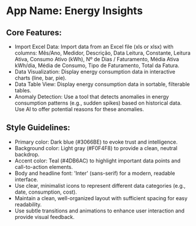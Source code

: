 # **App Name**: Energy Insights

## Core Features:

- Import Excel Data: Import data from an Excel file (xls or xlsx) with columns: Mês/Ano, Medidor, Descrição, Data Leitura, Constante, Leitura Ativa, Consumo Ativo (kWh), Nº de Dias / Faturamento, Média Ativa kWh/dia, Média de Consumo, Tipo de Faturamento, Total da Fatura.
- Data Visualization: Display energy consumption data in interactive charts (line, bar, pie).
- Data Table View: Display energy consumption data in sortable, filterable tables.
- Anomaly Detection: Use a tool that detects anomalies in energy consumption patterns (e.g., sudden spikes) based on historical data. Use AI to offer potential reasons for these anomalies.

## Style Guidelines:

- Primary color: Dark blue (#3066BE) to evoke trust and intelligence.
- Background color: Light gray (#F0F4F8) to provide a clean, neutral backdrop.
- Accent color: Teal (#4DB6AC) to highlight important data points and call-to-action elements.
- Body and headline font: 'Inter' (sans-serif) for a modern, readable interface.
- Use clear, minimalist icons to represent different data categories (e.g., date, consumption, cost).
- Maintain a clean, well-organized layout with sufficient spacing for easy readability.
- Use subtle transitions and animations to enhance user interaction and provide visual feedback.
